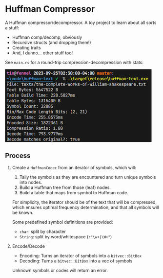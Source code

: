 # Huffman Compressor

A Huffman compressor/decompressor. A toy project to learn about all sorts a stuff:

- Huffman comp/decomp, obviously
- Recursive structs (and dropping them!)
- Creating traits
- And, I dunno... other stuff too!

See `main.rs` for a round-trip compression-decompression with stats:

![demo](docs/demo.png)

## Process

1. Create a `HuffmanCodec` from an iterator of symbols, which will:
  
   1. Tally the symbols as they are encountered and turn unique symbols into nodes.
   2. Build a Huffman tree from those (leaf) nodes.
   3. Build a table that maps from symbol to Huffman code.

   For simplicity, the iterator should be of the text that will be compressed,
   which ensures optimal frequency determination, and that all symbols will be
   known.

   Some predefined symbol definitions are provided:
     - `char`: split by character
     - `String`: split by word/whitespace (`r"\w+|\W+"`)

2. Encode/Decode

   - Encoding: Turns an iterator of symbols into a `bitvec::BitBox`
   - Decoding: Turns a `bitvec::BitBox` into a vec of symbols

   Unknown symbols or codes will return an error.
